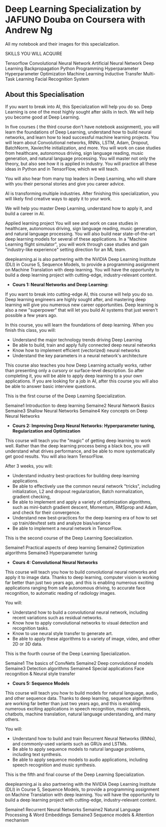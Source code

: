 # Deep Learning Specialization by JAFUNO Douba on Coursera with Andrew Ng

All my notebook and their images for this specialization. 

SKILLS YOU WILL ACQUIRE

Tensorflow
Convolutional Neural Network
Artificial Neural Network
Deep Learning
Backpropagation
Python Programming
Hyperparameter
Hyperparameter Optimization
Machine Learning
Inductive Transfer
Multi-Task Learning
Facial Recognition System

## About this Specialisation

If you want to break into AI, this Specialization will help you do so. Deep Learning is one of the most highly sought after skills in tech. 
We will help you become good at Deep Learning.

In five courses ( the third course don't have notebook assignment), you will learn the foundations of Deep Learning, 
understand how to build neural networks, and learn how to lead successful machine learning projects. 
You will learn about Convolutional networks, RNNs, LSTM, Adam, Dropout, BatchNorm, Xavier/He initialization, and more. 
You will work on case studies from healthcare, autonomous driving, sign language reading, music generation, and natural language processing. 
You will master not only the theory, but also see how it is applied in industry. 
You will practice all these ideas in Python and in TensorFlow, which we will teach.

You will also hear from many top leaders in Deep Learning, who will share with you their personal stories and give you career advice.

AI is transforming multiple industries. After finishing this specialization, you will likely find creative ways to apply it to your work.

We will help you master Deep Learning, understand how to apply it, and build a career in AI.

Applied learning project
You will see and work on case studies in healthcare, autonomous driving, sign language reading, music generation, and natural language processing. 
You will also build near state-of-the-art deep learning models for several of these applications. In a "Machine Learning flight simulator", 
you will work through case studies and gain "industry-like experience" setting direction for an ML team.

deeplearning.ai is also partnering with the NVIDIA Deep Learning Institute (DLI) in Course 5, Sequence Models, 
to provide a programming assignment on Machine Translation with deep learning. 
You will have the opportunity to build a deep learning project with cutting-edge, industry-relevant content.

- **Cours 1: Neural Networks and Deep Learning:**

If you want to break into cutting-edge AI, this course will help you do so. Deep learning engineers are highly sought after, 
and mastering deep learning will give you numerous new career opportunities. 
Deep learning is also a new "superpower" that will let you build AI systems that just weren't possible a few years ago. 

In this course, you will learn the foundations of deep learning. When you finish this class, you will:
- Understand the major technology trends driving Deep Learning
- Be able to build, train and apply fully connected deep neural networks 
- Know how to implement efficient (vectorized) neural networks 
- Understand the key parameters in a neural network's architecture 

This course also teaches you how Deep Learning actually works, rather than presenting only a cursory or surface-level description. 
So after completing it, you will be able to apply deep learning to a your own applications. 
If you are looking for a job in AI, after this course you will also be able to answer basic interview questions. 

This is the first course of the Deep Learning Specialization.

Semaine1 Introduction to deep learning
Semaine2 Neural Network Basics
Semaine3 Shallow Neural Networks
Semaine4 Key concepts on Deep Neural Networks

- **Cours 2: Improving Deep Neural Networks: Hyperparameter tuning, Regularization and Optimization**

This course will teach you the "magic" of getting deep learning to work well. 
Rather than the deep learning process being a black box, you will understand what drives performance, and be able to more systematically get good results. 
You will also learn TensorFlow. 

After 3 weeks, you will: 
- Understand industry best-practices for building deep learning applications. 
- Be able to effectively use the common neural network "tricks", including initialization, L2 and dropout regularization, Batch normalization, gradient checking, 
- Be able to implement and apply a variety of optimization algorithms, such as mini-batch gradient descent, Momentum, RMSprop and Adam, and check for their convergence. 
- Understand new best-practices for the deep learning era of how to set up train/dev/test sets and analyze bias/variance
- Be able to implement a neural network in TensorFlow. 

This is the second course of the Deep Learning Specialization.

Semaine1 Practical aspects of deep learning
Semaine2 Optimization algorithms
Semaine3 Hyperparameter tuning

- **Cours 4: Convolutional Neural Networks**

This course will teach you how to build convolutional neural networks and apply it to image data. 
Thanks to deep learning, computer vision is working far better than just two years ago, 
and this is enabling numerous exciting applications ranging from safe autonomous driving, 
to accurate face recognition, to automatic reading of radiology images. 

You will:
- Understand how to build a convolutional neural network, including recent variations such as residual networks.
- Know how to apply convolutional networks to visual detection and recognition tasks.
- Know to use neural style transfer to generate art.
- Be able to apply these algorithms to a variety of image, video, and other 2D or 3D data.

This is the fourth course of the Deep Learning Specialization.

Semaine1 The basics of ConvNets
Semaine2 Deep convolutional models
Semaine3 Detection algorithms
Semaine4 Special applications Face recognition & Neural style transfer

- **Cours 5: Sequence Models**


This course will teach you how to build models for natural language, audio, and other sequence data. 
Thanks to deep learning, sequence algorithms are working far better than just two years ago, and this is enabling numerous exciting applications in speech recognition, music synthesis, 
chatbots, machine translation, natural language understanding, and many others. 

You will:
- Understand how to build and train Recurrent Neural Networks (RNNs), and commonly-used variants such as GRUs and LSTMs.
- Be able to apply sequence models to natural language problems, including text synthesis. 
- Be able to apply sequence models to audio applications, including speech recognition and music synthesis.

This is the fifth and final course of the Deep Learning Specialization.

deeplearning.ai is also partnering with the NVIDIA Deep Learning Institute (DLI) in Course 5, Sequence Models, 
to provide a programming assignment on Machine Translation with deep learning. 
You will have the opportunity to build a deep learning project with cutting-edge, industry-relevant content.


Semaine1 Recurrent Neural Networks
Semaine2 Natural Language Processing & Word Embeddings
Semaine3 Sequence models & Attention mechanism